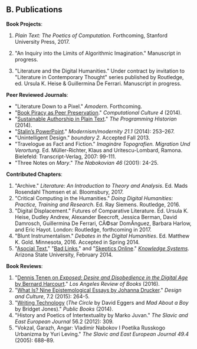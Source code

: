 ## B. Publications

**Book Projects**:

1. *Plain Text: The Poetics of Computation.* Forthcoming, Stanford University
Press, 2017.

1. "An Inquiry into the Limits of Algorithmic Imagination." Manuscript in progress.

1. "Literature and the Digital Humanities." Under contract by invitation to
"Literature in Contemporary Thought" series published by Routledge, ed. Ursula
K. Heise & Guillermina De Ferrari. Manuscript in progress.

**Peer Reviewed Journals**:

- "Literature Down to a Pixel." *Amodern*. Forthcoming.
- "[Book Piracy as Peer
   Preservation](http://computationalculture.net/article/book-piracy-as-peer-preservation)."
*Computational Culture 4* (2014).
- "[Sustainable Authorship in Plain
   Text](http://programminghistorian.org/lessons/sustainable-authorship-in-plain-text-using-pandoc-and-markdown)."
*The Programming Historian* (2014).
- "[Stalin’s
   PowerPoint](http://muse.jhu.edu/journals/modernism-modernity/v021/21.1.tenen.html)."
*Modernism/modernity 21.1* (2014): 253–267.
- "Unintelligent Design." *boundary 2*. Accepted Fall 2013.
- "Travelogue as Fact and Fiction." *Imaginäre Topografien.  Migration Und
   Verortung.* Ed. Müller-Richter, Klaus and Uritescu-Lombard, Ramona.
Bielefeld: Transcript-Verlag, 2007: 99-111.
- "Three Notes on *Mary*." *The Nabokovian 46* (2001): 24-25.

**Contributed Chapters**:

1. "Archive." *Literature: An Introduction to Theory and Analysis*. Ed. Mads
Rosendahl Thomsen et al. Bloomsbury, 2017.
1. "Critical Computing in the Humanities." *Doing Digital
Humanities: Practice, Training and Research*. Ed. Ray Siemens. Routledge, 2016.
1. "Digital Displacement." Futures of Comparative Literature. Ed. Ursula K.
Heise, Dudley Andrew, Alexander Beecroft, Jessica Berman, David Damrosch,
Guillermina De Ferrari, CÃ©sar DomÃ­nguez, Barbara Harlow, and Eric Hayot.
London: Routledge, forthcoming in 2017. 
1. "Blunt Instrumentalism." *Debates in the Digital Humanities*. Ed.
Matthew K. Gold. Minnesota, 2016. Accepted in Spring 2014.
1. "[Asocial
Text](http://web.archive.org/web/20141005021553/http://sprintbeyondthebook.com/2014/02/asocial-text/),"
"[Bad
Links](http://web.archive.org/web/20141005021655/http://sprintbeyondthebook.com/2014/02/bad-links/),"
and "[Skeptics
Online](http://web.archive.org/web/20141005021417/http://sprintbeyondthebook.com/2014/02/skeptics-online/)."
*[Knowledge Systems](http://sprintbeyondthebook.com/)*. Arizona State
University, February 2014.

**Book Reviews**:

1. "[Dennis Tenen on *Exposed: Desire and Disobedience in the Digital Age* by
Bernard Harcourt](https://lareviewofbooks.org/review/opt-out)." *Los Angeles
Review of Books* (2016).
1. "[What Is? Nine Epistemological Essays by Johanna Drucker](http://www.tandfonline.com/doi/full/10.1080/17547075.2015.1051841#abstract)."
   *Design and Culture*, 7.2 (2015): 264-5.
1. "[Writing Technology](http://www.publicbooks.org/fiction/writing-technology) (*The Circle* by David Eggers and *Mad About
   a Boy* by Bridget Jones)." *Public Books* (2014).
1. "History and Poetics of Intertextuality by Marko Juvan." *The Slavic and
   East European Journal* 56.2 (2012): 309.
1. "Vokzal, Garazh, Angar: Vladimir Nabokov I Poetika Russkogo Urbanizma by
   Yuri Leving." *The Slavic and East European Journal 49.4* (2005): 688–89.

